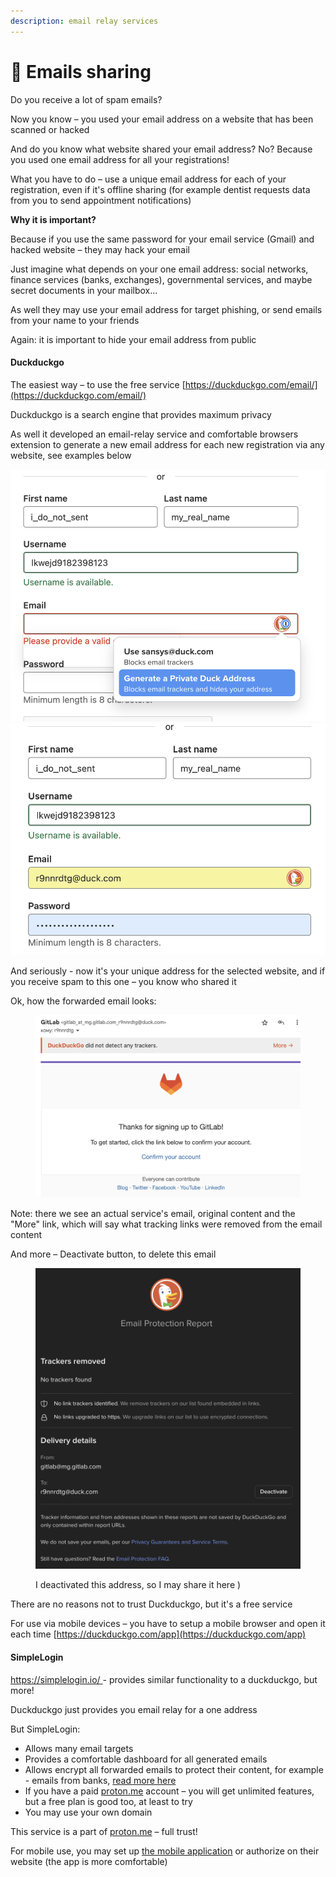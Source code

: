 ```yaml
---
description: email relay services
---
```


# 📧 Emails sharing

Do you receive a lot of spam emails?

Now you know – you used your email address on a website that has been scanned or hacked

And do you know what website shared your email address? No? Because you used one email address for all your registrations!

What you have to do – use a unique email address for each of your registration, even if it's offline sharing (for example dentist requests data from you to send appointment notifications)

**Why it is important?**

Because if you use the same password for your email service (Gmail) and hacked website – they may hack your email

Just imagine what depends on your one email address: social networks, finance services (banks, exchanges), governmental services, and maybe secret documents in your mailbox...&#x20;

As well they may use your email address for target phishing, or send emails from your name to your friends

Again: it is important to hide your email address from public

#### Duckduckgo

The easiest way – to use the free service [https://duckduckgo.com/email/](https://duckduckgo.com/email/)

Duckduckgo is a search engine that provides maximum privacy

As well it developed an email-relay service and comfortable browsers extension to generate a new email address for each new registration via any website, see examples below&#x20;

![](<../.gitbook/assets/image (2).png>)![](<../.gitbook/assets/image (3).png>)

And seriously - now it's your unique address for the selected website, and if you receive spam to this one – you know who shared it

Ok, how the forwarded email looks:

<figure><img src="../.gitbook/assets/image (5).png" alt=""><figcaption></figcaption></figure>

Note: there we see an actual service's email, original content and the "More" link, which will say what tracking links were removed from the email content

And more – Deactivate button, to delete this email

<figure><img src="../.gitbook/assets/image (4).png" alt=""><figcaption><p>I deactivated this address, so I may share it here )</p></figcaption></figure>

There are no reasons not to trust Duckduckgo, but it's a free service

For use via mobile devices – you have to setup a mobile browser and open it each time [https://duckduckgo.com/app](https://duckduckgo.com/app)

#### SimpleLogin

[https://simplelogin.io/ ](https://simplelogin.io/)- provides similar functionality to a duckduckgo, but more!

Duckduckgo just provides you email relay for a one address

But SimpleLogin:

* Allows many email targets
* Provides a comfortable dashboard for all generated emails
* Allows encrypt all forwarded emails to protect their content, for example - emails from banks, [read more here](emails-encryption.md)
* If you have a paid [proton.me](https://proton.me) account – you will get unlimited features, but a free plan is good too, at least to try
* You may use your own domain

This service is a part of [proton.me](https://proton.me/blog/proton-and-simplelogin-join-forces) – full trust!

For mobile use, you may set up [the mobile application](https://simplelogin.io/blog/mobile/) or authorize on their website (the app is more comfortable)





